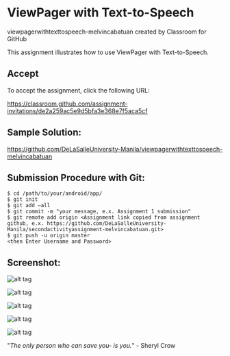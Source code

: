 # ViewPager with Text-to-Speech

viewpagerwithtexttospeech-melvincabatuan created by Classroom for GitHub

This assignment illustrates how to use ViewPager with Text-to-Speech. 


## Accept

To accept the assignment, click the following URL:

https://classroom.github.com/assignment-invitations/de2a259ac5e9d5bfa3e368e7f5aca5cf

## Sample Solution:

https://github.com/DeLaSalleUniversity-Manila/viewpagerwithtexttospeech-melvincabatuan

## Submission Procedure with Git: 

```shell
$ cd /path/to/your/android/app/
$ git init
$ git add –all
$ git commit -m "your message, e.x. Assignment 1 submission"
$ git remote add origin <Assignment link copied from assignment github, e.x. https://github.com/DeLaSalleUniversity-Manila/secondactivityassignment-melvincabatuan.git>
$ git push -u origin master
<then Enter Username and Password>
```


## Screenshot:

![alt tag](https://github.com/DeLaSalleUniversity-Manila/viewpagerwithtexttospeech-melvincabatuan/blob/master/device-2015-10-18-153021.png)

![alt tag](https://github.com/DeLaSalleUniversity-Manila/viewpagerwithtexttospeech-melvincabatuan/blob/master/device-2015-10-18-153043.png)

![alt tag](https://github.com/DeLaSalleUniversity-Manila/viewpagerwithtexttospeech-melvincabatuan/blob/master/device-2015-10-18-153123.png)

![alt tag](https://github.com/DeLaSalleUniversity-Manila/viewpagerwithtexttospeech-melvincabatuan/blob/master/device-2015-10-18-153147.png)

![alt tag](https://github.com/DeLaSalleUniversity-Manila/viewpagerwithtexttospeech-melvincabatuan/blob/master/device-2015-10-18-153705.png)

"*The only person who can save you- is you.*" - Sheryl Crow
